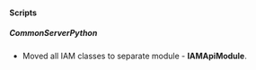 
#### Scripts
##### CommonServerPython
- Moved all IAM classes to separate module -  **IAMApiModule**.